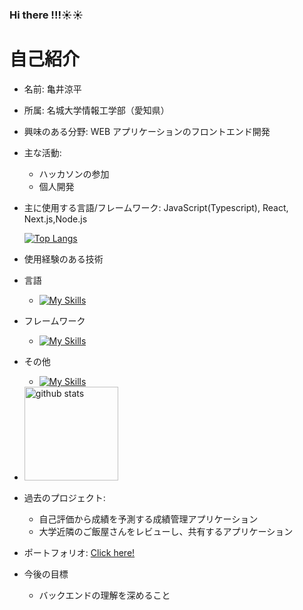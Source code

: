 ### Hi there !!!☀︎☀︎

# 自己紹介

- 名前: 亀井涼平
- 所属: 名城大学情報工学部（愛知県）

- 興味のある分野: WEB アプリケーションのフロントエンド開発
- 主な活動:
  - ハッカソンの参加
  - 個人開発
- 主に使用する言語/フレームワーク: JavaScript(Typescript), React, Next.js,Node.js

  [![Top Langs](https://github-readme-stats.vercel.app/api/top-langs/?username=kameiryohei)](https://github.com/anuraghazra/github-readme-stats)

- 使用経験のある技術
- 言語
  - [![My Skills](https://skillicons.dev/icons?i=js,ts,go)](https://skillicons.dev)
- フレームワーク
  -  [![My Skills](https://skillicons.dev/icons?i=react,nextjs)](https://skillicons.dev)
-  その他
   -  [![My Skills](https://skillicons.dev/icons?i=tailwind,firebase,supabase,mongodb,postgresql,prisma,materialui,git,github)](https://skillicons.dev)

- <img alt="github stats" height="150px" src="https://github-readme-stats.vercel.app/api?username=kameiryohei&theme=radical&show_icons=true" />
</p>

- 過去のプロジェクト:

  - 自己評価から成績を予測する成績管理アプリケーション
  - 大学近隣のご飯屋さんをレビューし、共有するアプリケーション

- ポートフォリオ: [Click here!](https://ryohei-portfolio.vercel.app/)
- 今後の目標
  - バックエンドの理解を深めること

